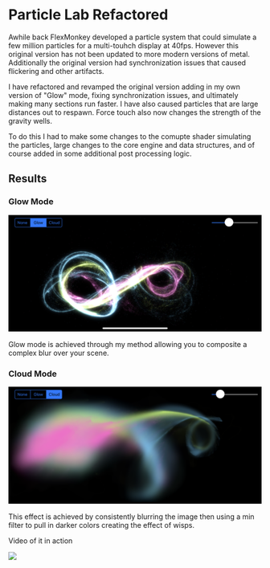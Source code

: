 # Particle Lab Refactored

Awhile back FlexMonkey developed a particle system that could simulate a few million particles for a multi-touhch display at 40fps. However this original version has not been updated to more modern versions of metal. Additionally the original version had synchronization issues that caused flickering and other artifacts.

I have refactored and revamped the original version adding in my own version of "Glow" mode, fixing synchronization issues, and ultimately making many sections run faster. I have also caused particles that are large distances out to respawn. Force touch also now changes the strength of the gravity wells.

To do this I had to make some changes to the comupte shader simulating the particles, large changes to the core engine and data structures, and of course added in some additional post processing logic.

## Results

### Glow Mode
![Screenshot](Glow.png) 

Glow mode is achieved through my <blur composition> method allowing you to composite a complex blur over your scene.

### Cloud Mode

 ![Screenshot](Cloud.png) 

This effect is achieved by consistently blurring the image then using a min filter to pull in darker colors creating the effect of wisps.

Video of it in action

[![](http://img.youtube.com/vi/gOqDZfU0EmU/0.jpg)](http://www.youtube.com/watch?v=gOqDZfU0EmU "Play Here")
